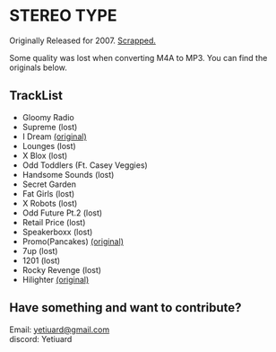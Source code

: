 
# STEREO TYPE

Originally Released for 2007. [Scrapped.](https://oddfuture.blogspot.com/2007/12/parent-conference.html)

Some quality was lost when converting M4A to MP3. You can find the originals below.

## TrackList

- Gloomy Radio  
- Supreme​ (lost)  
- I Dream  [(original)](https://github.com/Yetiuard/misc/raw/main/TylerUnconverted/I%20Dream.m4a)
- Lounges​ (lost)  
- X Blox​  (lost)
- Odd Toddlers (Ft. Casey Veggies)  
- Handsome Sounds​  (lost)
- Secret Garden  
- Fat Girls​  (lost)
- X Robots​  (lost)
- Odd Future Pt.2​  (lost)
- Retail Price​  (lost)
- Speakerboxx​  (lost)
- Promo(Pancakes) [(original)](https://github.com/Yetiuard/misc/raw/main/TylerUnconverted/Promo%20(Pancakes).m4a)
- 7up​  (lost)
- 1201​  (lost)
- Rocky Revenge​  (lost)
- Hilighter [(original)](https://github.com/Yetiuard/misc/raw/main/TylerUnconverted/Highlighter%20(Instrumental).m4a)

## Have something and want to contribute? 

Email: yetiuard@gmail.com  
discord: Yetiuard